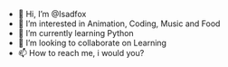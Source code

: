 - 👋 Hi, I’m @Isadfox
- 👀 I’m interested in Animation, Coding, Music and Food
- 🌱 I’m currently learning Python
- 💞️ I’m looking to collaborate on Learning
- 📫 How to reach me, i would you?

<!---
Isadfox/Isadfox is a ✨ special ✨ repository because its `README.md` (this file) appears on your GitHub profile.
You can click the Preview link to take a look at your changes.
--->
